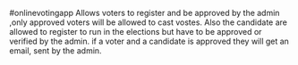 #onlinevotingapp
Allows voters to register and be approved by the admin ,only approved voters will be allowed to cast vostes. Also the candidate are allowed to register to run in the elections but have to be approved or verified by the admin. if a voter and a candidate is approved they will get an email, sent by the admin.
